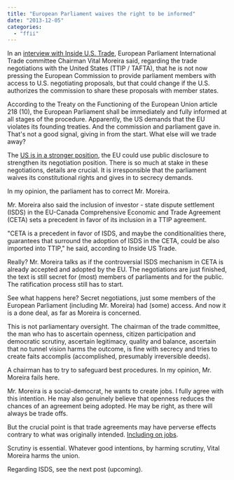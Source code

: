 ```yaml
---
title: "European Parliament waives the right to be informed"
date: "2013-12-05"
categories: 
  - "ffii"
---
```


In an [interview with Inside U.S. Trade](http://insidetrade.com/index.php?option=com_user&view=login&return=aHR0cDovL2luc2lkZXRyYWRlLmNvbS8yMDEzMTIwNDI0NTQ3MTkvV1RPLURhaWx5LU5ld3MvRGFpbHktTmV3cy9pbnRhLWNoYWlyLWRlbWFuZHMtc2FtZS1hY2Nlc3MtdG8tdHRpcC1kb2N1bWVudHMtYXMtZXUtbWVtYmVyLXN0YXRlcy9tZW51LWlkLTk0OC5odG1s), European Parliament International Trade committee Chairman Vital Moreira said, regarding the trade negotiations with the United States (TTIP / TAFTA), that he is not now pressing the European Commission to provide parliament members with access to U.S. negotiating proposals, but that could change if the U.S. authorizes the commission to share these proposals with member states.

According to the Treaty on the Functioning of the European Union article 218 (10), the European Parliament shall be immediately and fully informed at all stages of the procedure. Apparently, the US demands that the EU violates its founding treaties. And the commission and parliament gave in. That's not a good signal, giving in from the start. What else will we trade away?

The [US is in a stronger position](http://www.euractiv.com/trade/leaked-document-shows-eu-interna-news-531936), the EU could use public disclosure to strengthen its negotiation position. There is so much at stake in these negotiations, details are crucial. It is irresponsible that the parliament waives its constitutional rights and gives in to secrecy demands.

In my opinion, the parliament has to correct Mr. Moreira.

Mr. Moreira also said the inclusion of investor - state dispute settlement (ISDS) in the EU-Canada Comprehensive Economic and Trade Agreement (CETA) sets a precedent in favor of its inclusion in a TTIP agreement.

"CETA is a precedent in favor of ISDS, and maybe the conditionalities there, guarantees that surround the adoption of ISDS in the CETA, could be also imported into TTIP," he said, according to Inside US Trade.

Really? Mr. Moreira talks as if the controversial ISDS mechanism in CETA is already accepted and adopted by the EU. The negotiations are just finished, the text is still secret for (most) members of parliaments and for the public. The ratification process still has to start.

See what happens here? Secret negotiations, just some members of the European Parliament (including Mr. Moreira) had (some) access. And now it is a done deal, as far as Moreira is concerned.

This is not parliamentary oversight. The chairman of the trade committee, the man who has to ascertain openness, citizen participation and democratic scrutiny, ascertain legitimacy, quality and balance, ascertain that no tunnel vision harms the outcome, is fine with secrecy and tries to create faits accomplis (accomplished, presumably irreversible deeds).

A chairman has to try to safeguard best procedures. In my opinion, Mr. Moreira fails here.

Mr. Moreira is a social-democrat, he wants to create jobs. I fully agree with this intention. He may also genuinely believe that openness reduces the chances of an agreement being adopted. He may be right, as there will always be trade offs.

But the crucial point is that trade agreements may have perverse effects contrary to what was originally intended. [Including on jobs](http://www.techdirt.com/articles/20130731/08404024018/trade-agreements-with-mexico-south-korea-turned-out-to-be-disasters-us-so-why-pursue-tpp-taftattip.shtml).

Scrutiny is essential. Whatever good intentions, by harming scrutiny, Vital Moreira harms the union.

Regarding ISDS, see the next post (upcoming).
